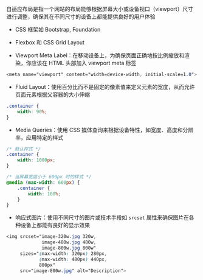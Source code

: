 自适应布局是指一个网站的布局能够根据屏幕大小或设备视口（viewport）尺寸进行调整，确保其在不同尺寸的设备上都能提供良好的用户体验

- CSS 框架如 Bootstrap, Foundation

- Flexbox 和 CSS Grid Layout

- Viewport Meta Label：在移动设备上，为确保页面正确地按比例缩放和渲染，你应该在 HTML 头部加入 viewport meta 标签

```CSS
<meta name="viewport" content="width=device-width, initial-scale=1.0">
```

- Fluid Layout：使用百分比而不是固定的像素值来定义元素的宽度，从而允许页面元素根据父容器的大小伸缩

```CSS
.container {
    width: 90%;
}
```

- Media Queries：使用 CSS 媒体查询来根据设备特性，如宽度、高度和分辨率，应用特定的样式

```CSS
/* 默认样式 */
.container {
    width: 1000px;
}

/* 当屏幕宽度小于 600px 时的样式 */
@media (max-width: 600px) {
    .container {
        width: 100%;
    }
}
```

- 响应式图片：使用不同尺寸的图片或技术手段如 `srcset` 属性来确保图片在各种设备上都能有良好的显示效果

```CSS
<img srcset="image-320w.jpg 320w,
             image-480w.jpg 480w,
             image-800w.jpg 800w"
     sizes="(max-width: 320px) 280px,
            (max-width: 480px) 440px,
            800px"
     src="image-800w.jpg" alt="Description">
```




